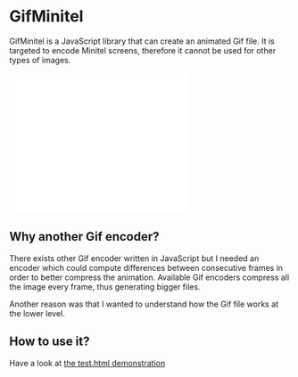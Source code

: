 GifMinitel
==========

GifMinitel is a JavaScript library that can create an animated Gif file. It is
targeted to encode Minitel screens, therefore it cannot be used for other types
of images.

![Example](output.gif)

Why another Gif encoder?
------------------------

There exists other Gif encoder written in JavaScript but I needed an encoder
which could compute differences between consecutive frames in order to better
compress the animation. Available Gif encoders compress all the image every
frame, thus generating bigger files.

Another reason was that I wanted to understand how the Gif file works at the
lower level.

How to use it?
--------------

Have a look at [the test.html demonstration](test.html)
